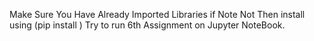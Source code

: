 Make Sure You Have Already Imported Libraries if Note Not Then install using (pip install <library name>)
Try to run 6th Assignment on Jupyter NoteBook.
